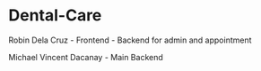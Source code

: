 # Dental-Care

Robin Dela Cruz - Frontend 
                - Backend for admin and appointment 
                
Michael Vincent Dacanay - Main Backend

